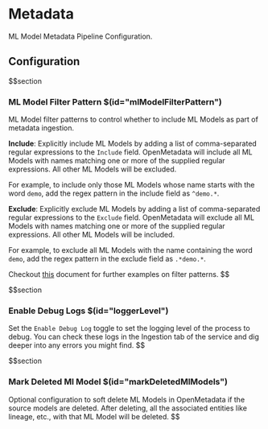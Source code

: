 # Metadata

ML Model Metadata Pipeline Configuration.

## Configuration

$$section

### ML Model Filter Pattern $(id="mlModelFilterPattern")

ML Model filter patterns to control whether to include ML Models as part of metadata ingestion.

**Include**: Explicitly include ML Models by adding a list of comma-separated regular expressions to the `Include` field. OpenMetadata will include all ML Models with names matching one or more of the supplied regular expressions. All other ML Models will be excluded.

For example, to include only those ML Models whose name starts with the word `demo`, add the regex pattern in the include field as `^demo.*`.

**Exclude**: Explicitly exclude ML Models by adding a list of comma-separated regular expressions to the `Exclude` field. OpenMetadata will exclude all ML Models with names matching one or more of the supplied regular expressions. All other ML Models will be included.

For example, to exclude all ML Models with the name containing the word `demo`, add the regex pattern in the exclude field as `.*demo.*`.

Checkout [this](https://docs.open-metadata.org/connectors/ingestion/workflows/metadata/filter-patterns/database#database-filter-pattern) document for further examples on filter patterns.
$$

$$section
### Enable Debug Logs $(id="loggerLevel")

Set the `Enable Debug Log` toggle to set the logging level of the process to debug. You can check these logs in the Ingestion tab of the service and dig deeper into any errors you might find.
$$

$$section
### Mark Deleted Ml Model $(id="markDeletedMlModels")

Optional configuration to soft delete ML Models in OpenMetadata if the source models are deleted. After deleting, all the associated entities like lineage, etc., with that ML Model will be deleted.
$$
